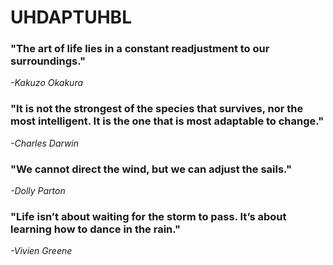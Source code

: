 # UHDAPTUHBL

### "The art of life lies in a constant readjustment to our surroundings."
*-Kakuzo Okakura*

### "It is not the strongest of the species that survives, nor the most intelligent. It is the one that is most adaptable to change."
*-Charles Darwin*

### "We cannot direct the wind, but we can adjust the sails."
*-Dolly Parton*

### "Life isn’t about waiting for the storm to pass. It’s about learning how to dance in the rain."
*-Vivien Greene*
